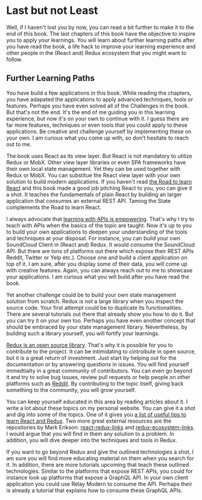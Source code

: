 # Last but not Least

Well, if I haven't lost you by now, you can read a bit further to make it to the end of this book. The last chapters of this book have the objective to inspire you to apply your learnings. You will learn about further learning paths after you have read the book, a life hack to improve your learning experience and other people in the (React and) Redux ecosystem that you might want to follow.

## Further Learning Paths

You have build a few applications in this book. While reading the chapters, you have adapated the applications to apply advanced techniques, tools or features. Perhaps you have even solved all of the Challenges in the book. But that's not the end. It's the end of me guiding you in this learning experience, but now it's on your own to continue with it. I guess there are far more features, techniques or even tools that you could apply to these applications. Be creative and challenge yourself by implementing these on your own. I am curious what you come up with, so don't hesitate to reach out to me.

The book uses React as its view layer. But React is not mandatory to utilize Redux or MobX. Other view layer libraries or even SPA frameworks have their own local state management. Yet they can be used together with Redux or MobX. You can substitue the React view layer with your own solution to build modern applications. If you haven't read [the Road to learn React](https://www.robinwieruch.de/the-road-to-learn-react/) and this book made a good job pitching React to you, you can give it a shot. It teaches the fundamentals of plain React by building an larger application that consumes an external REST API. Taming the State complements the Road to learn React.

I always advocate that [learning with APIs is empowering](https://www.robinwieruch.de/what-is-an-api-javascript/). That's why I try to teach with APIs when the basics of the topic are taught. Now it's up to you to build your own applications to deepen your understanding of the tools and techniques at your disposal. For instance, you can build your own SoundCloud Client in (React and) Redux. It would consume the SoundCloud API. But there are tons of platforms out there which expose their REST APIs Reddit, Twitter or Yelp etc.). Choose one and build a client application on top of it. I am sure, after you display some of their data, you will come up with creative features. Again, you can always reach out to me to showcase your applications. I am curious what you will build after you have read the book.

Yet another challenge could be to build your own state management solution from scratch. Redux is not a large library when you inspect the source code. Your first attempt could be to duplicate its functionalities. There are several tutorials out there that already show you how to do it. But you can try it on your own too. Perhaps you have even another concept that should be embraced by your state management library. Nevertheless, by building such a library yourself, you will fortify your learnings.

[Redux is an open source library](https://github.com/reactjs/redux). That's why it is possible for you to contribute to the project. It can be intimidating to cintroibute in open source, but it is a great return of investment. Just start by helping out for the documentation or by answering questions in issues. You will find yourself immedtialty in a great community of contributors. You can even go beyond it and try to solve bug issues, review pull requests or help people on other platforms such as [Reddit](https://www.reddit.com/r/reactjs/). By contributing to the topic itself, giving back something to the community, you will grow yourself.

You can keep yourself educated in this area by reading articles about it. I write a lot about these topics on my personal website. You can give it a shot and dig into some of the topics. One of it gives you [a list of useful tips to learn React and Redux](https://www.robinwieruch.de/tips-to-learn-react-redux/). Two more great external resources are the repositories by Mark Erikson: [react-redux-links](https://github.com/markerikson/react-redux-links) and [redux-ecosystem-links](https://github.com/markerikson/redux-ecosystem-links). I would argue that you will find in them any solution to a problem. In addition, you will dive deeper into the techniques and tools in Redux.

If you want to go beyond Redux and give the outlined technologies a shot, I am sure you will find more educating material on them when you search for it. In addition, there are more tutorials upcoming that teach these outlined technologies. Similar to the platforms that expose REST APIs, you could for instance look up platforms that expose a GraphQL API. In your own client application you could use Relay Modern to consume the API. Perhaps their is already a tutorial that explains how to consume these GraphQL APIs.
